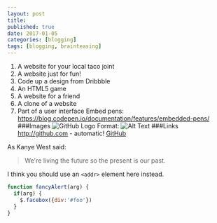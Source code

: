 ```yaml
---
layout: post
title: 
published: true
date: 2017-01-05
categories: [blogging]
tags: [blogging, brainteasing]
---
```



1. A website for your local taco joint
2. A website just for fun!
3. Code up a design from Dribbble
4. An HTML5 game
5. A website for a friend
6. A clone of a website
7. Part of a user interface
Embed pens:
https://blog.codepen.io/documentation/features/embedded-pens/
###Images
![GitHub Logo](/images/logo.png)
Format: ![Alt Text](url)
###Links
http://github.com - automatic!
[GitHub](http://github.com)

As Kanye West said:

> We're living the future so
> the present is our past.

I think you should use an
`<addr>` element here instead.

```javascript
function fancyAlert(arg) {
  if(arg) {
    $.facebox({div:'#foo'})
  }
}
```